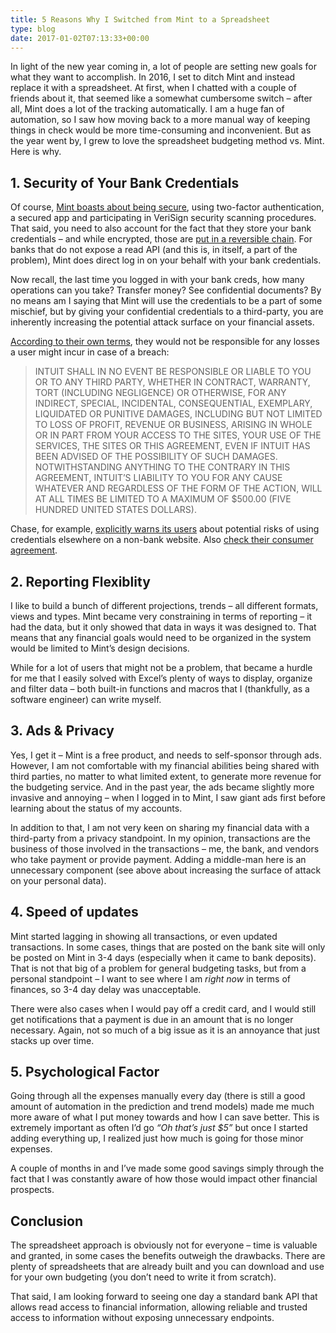 ```yaml
---
title: 5 Reasons Why I Switched from Mint to a Spreadsheet
type: blog
date: 2017-01-02T07:13:33+00:00
---
```

In light of the new year coming in, a lot of people are setting new goals for what they want to accomplish. In 2016, I set to ditch Mint and instead replace it with a spreadsheet. At first, when I chatted with a couple of friends about it, that seemed like a somewhat cumbersome switch &#8211; after all, Mint does a lot of the tracking automatically. I am a huge fan of automation, so I saw how moving back to a more manual way of keeping things in check would be more time-consuming and inconvenient. But as the year went by, I grew to love the spreadsheet budgeting method vs. Mint. Here is why.

## 1. Security of Your Bank Credentials

Of course, [Mint boasts about being secure][1], using two-factor authentication, a secured app and participating in VeriSign security scanning procedures. That said, you need to also account for the fact that they store your bank credentials &#8211; and while encrypted, those are [put in a reversible chain][2]. For banks that do not expose a read API (and this is, in itself, a part of the problem), Mint does direct log in on your behalf with your bank credentials.

Now recall, the last time you logged in with your bank creds, how many operations can you take? Transfer money? See confidential documents? By no means am I saying that Mint will use the credentials to be a part of some mischief, but by giving your confidential credentials to a third-party, you are inherently increasing the potential attack surface on your financial assets.

[According to their own terms][3], they would not be responsible for any losses a user might incur in case of a breach:

> INTUIT SHALL IN NO EVENT BE RESPONSIBLE OR LIABLE TO YOU OR TO ANY THIRD PARTY, WHETHER IN CONTRACT, WARRANTY, TORT (INCLUDING NEGLIGENCE) OR OTHERWISE, FOR ANY INDIRECT, SPECIAL, INCIDENTAL, CONSEQUENTIAL, EXEMPLARY, LIQUIDATED OR PUNITIVE DAMAGES, INCLUDING BUT NOT LIMITED TO LOSS OF PROFIT, REVENUE OR BUSINESS, ARISING IN WHOLE OR IN PART FROM YOUR ACCESS TO THE SITES, YOUR USE OF THE SERVICES, THE SITES OR THIS AGREEMENT, EVEN IF INTUIT HAS BEEN ADVISED OF THE POSSIBILITY OF SUCH DAMAGES. NOTWITHSTANDING ANYTHING TO THE CONTRARY IN THIS AGREEMENT, INTUIT’S LIABILITY TO YOU FOR ANY CAUSE WHATEVER AND REGARDLESS OF THE FORM OF THE ACTION, WILL AT ALL TIMES BE LIMITED TO A MAXIMUM OF $500.00 (FIVE HUNDRED UNITED STATES DOLLARS).

Chase, for example, [explicitly warns its users][4] about potential risks of using credentials elsewhere on a non-bank website. Also [check their consumer agreement][5].

## 2. Reporting Flexiblity

I like to build a bunch of different projections, trends &#8211; all different formats, views and types. Mint became very constraining in terms of reporting &#8211; it had the data, but it only showed that data in ways it was designed to. That means that any financial goals would need to be organized in the system would be limited to Mint&#8217;s design decisions.

While for a lot of users that might not be a problem, that became a hurdle for me that I easily solved with Excel&#8217;s plenty of ways to display, organize and filter data &#8211; both built-in functions and macros that I (thankfully, as a software engineer) can write myself.

## 3. Ads & Privacy

Yes, I get it &#8211; Mint is a free product, and needs to self-sponsor through ads. However, I am not comfortable with my financial abilities being shared with third parties, no matter to what limited extent, to generate more revenue for the budgeting service. And in the past year, the ads became slightly more invasive and annoying &#8211; when I logged in to Mint, I saw giant ads first before learning about the status of my accounts.

In addition to that, I am not very keen on sharing my financial data with a third-party from a privacy standpoint. In my opinion, transactions are the business of those involved in the transactions &#8211; me, the bank, and vendors who take payment or provide payment. Adding a middle-man here is an unnecessary component (see above about increasing the surface of attack on your personal data).

## 4. Speed of updates

Mint started lagging in showing all transactions, or even updated transactions. In some cases, things that are posted on the bank site will only be posted on Mint in 3-4 days (especially when it came to bank deposits). That is not that big of a problem for general budgeting tasks, but from a personal standpoint &#8211; I want to see where I am _right now_ in terms of finances, so 3-4 day delay was unacceptable.

There were also cases when I would pay off a credit card, and I would still get notifications that a payment is due in an amount that is no longer necessary. Again, not so much of a big issue as it is an annoyance that just stacks up over time.

## 5. Psychological Factor

Going through all the expenses manually every day (there is still a good amount of automation in the prediction and trend models) made me much more aware of what I put money towards and how I can save better. This is extremely important as often I&#8217;d go _&#8220;Oh that&#8217;s just $5&#8221;_ but once I started adding everything up, I realized just how much is going for those minor expenses.

A couple of months in and I&#8217;ve made some good savings simply through the fact that I was constantly aware of how those would impact other financial prospects.

## Conclusion

The spreadsheet approach is obviously not for everyone &#8211; time is valuable and granted, in some cases the benefits outweigh the drawbacks. There are plenty of spreadsheets that are already built and you can download and use for your own budgeting (you don&#8217;t need to write it from scratch).

That said, I am looking forward to seeing one day a standard bank API that allows read access to financial information, allowing reliable and trusted access to information without exposing unnecessary endpoints.

 [1]: https://www.mint.com/how-mint-works/security
 [2]: https://www.quora.com/How-do-mint-com-and-similar-websites-avoid-storing-passwords-in-plain-text
 [3]: https://www.mint.com/terms
 [4]: https://www.chase.com/resources/guard-your-id-and-password?jp_aid_a=63161950&jp_aid_p=col_uk_home/trip2
 [5]: https://chaseonline.chase.com/Content.aspx?ContentId=COLSA1A_LA#agreement-id-4